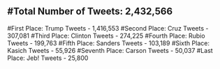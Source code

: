 #Total Number of Tweets: 2,432,566 
---
#First Place: Trump Tweets - 1,416,553
#Second Place: Cruz Tweets - 307,081
#Third Place: Clinton Tweets - 274,225
#Fourth Place: Rubio Tweets - 199,763
#Fifth Place: Sanders Tweets - 103,189
#Sixth Place: Kasich Tweets - 55,926
#Seventh Place: Carson Tweets - 50,037
#Last Place: Jeb! Tweets - 25,800

